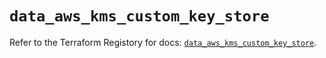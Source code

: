 # `data_aws_kms_custom_key_store`

Refer to the Terraform Registory for docs: [`data_aws_kms_custom_key_store`](https://registry.terraform.io/providers/hashicorp/aws/5.12.0/docs/data-sources/kms_custom_key_store).
